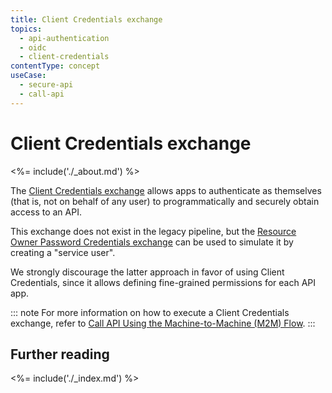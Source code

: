 ```yaml
---
title: Client Credentials exchange
topics:
  - api-authentication
  - oidc
  - client-credentials
contentType: concept
useCase:
  - secure-api
  - call-api
---
```


# Client Credentials exchange

<%= include('./_about.md') %>

The [Client Credentials exchange](/flows/concepts/m2m-flow) allows apps to authenticate as themselves (that is, not on behalf of any user) to programmatically and securely obtain access to an API.

This exchange does not exist in the legacy pipeline, but the [Resource Owner Password Credentials exchange](/api-auth/tutorials/adoption/password) can be used to simulate it by creating a "service user".

We strongly discourage the latter approach in favor of using Client Credentials, since it allows defining fine-grained permissions for each API app.

::: note
  For more information on how to execute a Client Credentials exchange, refer to <a href="/flows/guides/m2m-flow/call-api-using-m2m-flow">Call API Using the Machine-to-Machine (M2M) Flow</a>.
:::

## Further reading

<%= include('./_index.md') %>
